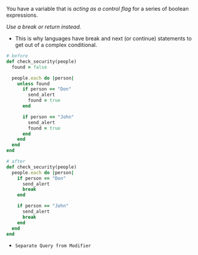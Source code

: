 You have a variable that is *acting as a control flag* for a series of boolean expressions.

*Use a break or return instead.*

+ This is why languages have break and next (or continue) statements to get out of a complex conditional.

```ruby
# before
def check_security(people)
  found = false

  people.each do |person|
    unless found
      if person == "Don"
        send_alert
        found = true
      end

      if person == "John"
        send_alert
        found = true
      end
    end
  end
end

# after
def check_security(people)
  people.each do |person|
    if person == "Don"
      send_alert
      break
    end

    if person == "John"
      send_alert
      break
    end
  end
end
```

+ `Separate Query from Modifier`
